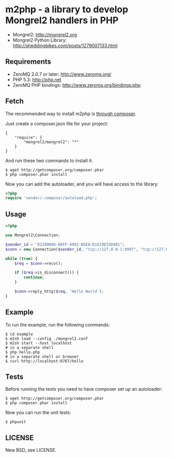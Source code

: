 m2php - a library to develop Mongrel2 handlers in PHP
=====================================================

* Mongrel2: <http://mongrel2.org>
* Mongrel2 Python Library: <http://sheddingbikes.com/posts/1279007133.html>

Requirements
------------

* ZeroMQ 2.0.7 or later: <http://www.zeromq.org/>
* PHP 5.3: <http://php.net>
* ZeroMQ PHP bindings: <http://www.zeromq.org/bindings:php>

Fetch
-----

The recommended way to install m2php is [through composer](http://packagist.org).

Just create a composer.json file for your project:

    {
        "require": {
            "mongrel2/mongrel2": "*"
        }
    }

And run these two commands to install it:

    $ wget http://getcomposer.org/composer.phar
    $ php composer.phar install

Now you can add the autoloader, and you will have access to the library:

```php
<?php
require 'vendor/.composer/autoload.php';
```

Usage
-----

```php
<?php

use Mongrel2\Connection;

$sender_id = "82209006-86FF-4982-B5EA-D1E29E55D481";
$conn = new Connection($sender_id, "tcp://127.0.0.1:9997", "tcp://127.0.0.1:9996");

while (true) {
    $req = $conn->recv();

    if ($req->is_disconnect()) {
        continue;
    }

    $conn->reply_http($req, 'Hello World');
}
```

Example
-------

To run the example, run the following commands:

    $ cd example
    $ m2sh load --config ./mongrel2.conf
    $ m2sh start --host localhost
    # in a separate shell
    $ php hello.php
    # in a separate shell or browser
    $ curl http://localhost:6767/hello

Tests
-----

Before running the tests you need to have composer set up an autoloader:

    $ wget http://getcomposer.org/composer.phar
    $ php composer.phar install

Now you can run the unit tests.

    $ phpunit

LICENSE
-------
New BSD, see LICENSE.
